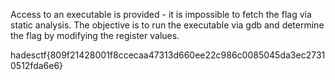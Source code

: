 Access to an executable is provided - it is impossible to fetch the flag via static analysis. The objective is to run the executable via gdb and determine the flag by modifying the register values.

hadesctf{809f21428001f8ccecaa47313d660ee22c986c0085045da3ec27310512fda6e6}
